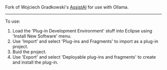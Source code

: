 Fork of Wojciech Gradkowski's [AssistAI](https://github.com/gradusnikov/eclipse-chatgpt-plugin) for use with Ollama.

---

To use:

1. Load the 'Plug-in Development Environment' stuff into Eclipse using 'Install New Software' menu.
2. Use 'Import' and select 'Plug-ins and Fragments' to import as a plug-in project.
3. Buid the project.
4. Use 'Export' and select 'Deployable plug-ins and fragments' to create and install the plug-in.
